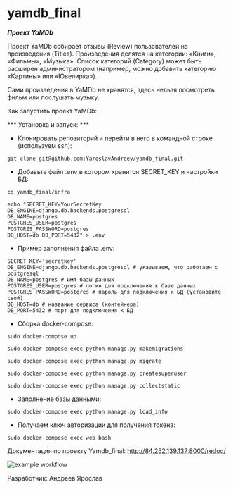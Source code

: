 # yamdb_final
***Проект YaMDb***

Проект YaMDb собирает отзывы (Review) пользователей на произведения (Titles). Произведения делятся на категории: «Книги», «Фильмы», «Музыка». Список категорий (Category) может быть расширен администратором (например, можно добавить категорию «Картины» или «Ювелирка»).

Сами произведения в YaMDb не хранятся, здесь нельзя посмотреть фильм или послушать музыку.

Как запустить проект YaMDb:

*** Установка и запуск: ***

- Клонировать репозиторий и перейти в него в командной строке (используем ssh):

`git clone git@github.com:YaroslavAndreev/yamdb_final.git
`
- Добавьте файл .env в котором хранится SECRET_KEY и настройки БД:

`cd yamdb_final/infra
`

```
echo "SECRET_KEY=YourSecretKey 
DB_ENGINE=django.db.backends.postgresql 
DB_NAME=postgres 
POSTGRES_USER=postgres 
POSTGRES_PASSWORD=postgres 
DB_HOST=db DB_PORT=5432" > .env
```
- Пример заполнения файла .env: 

```
SECRET_KEY='secretkey'
DB_ENGINE=django.db.backends.postgresql # указываем, что работаем с postgresql 
DB_NAME=postgres # имя базы данных 
POSTGRES_USER=postgres # логин для подключения к базе данных 
POSTGRES_PASSWORD=postgres # пароль для подключения к БД (установите свой) 
DB_HOST=db # название сервиса (контейнера) 
DB_PORT=5432 # порт для подключения к БД 
```

- Cборка docker-compose:

`sudo docker-compose up
` 

`sudo docker-compose exec python manage.py makemigrations
`

`sudo docker-compose exec python manage.py migrate
`

`sudo docker-compose exec python manage.py createsuperuser
`

`sudo docker-compose exec python manage.py collectstatic
`

- Заполнение базы данными:

`sudo docker-compose exec python manage.py load_info
`

- Получаем ключ авторизации для получения токена:

`sudo docker-compose exec web bash
`

Документация по проекту Yamdb_final: http://84.252.139.137:8000/redoc/

![example workflow](https://github.com/YaroslavAndreev/yamdb_final/actions/workflows/yamdb_workflow.yml/badge.svg)

Разработчик: Андреев Ярослав